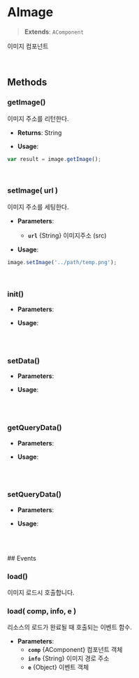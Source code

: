 # AImage
> **Extends**: `AComponent`

이미지 컴포넌트

<br/>

## Methods

### getImage()

이미지 주소를 리턴한다.

* **Returns**: String

* **Usage**: 
```js
var result = image.getImage();
```

<br/>

### setImage( url )

이미지 주소를 세팅한다.

* **Parameters**: 
	* **`url`** {String} 이미지주소 (src)

* **Usage**: 
```js
image.setImage('../path/temp.png');
```

<br/>

### init()



* **Parameters**: 

* **Usage**: 
```js

```

<br/>


### setData()



* **Parameters**: 

* **Usage**: 
```js

```

<br/>


### getQueryData()



* **Parameters**: 

* **Usage**: 
```js

```

<br/>


### setQueryData()



* **Parameters**: 

* **Usage**: 
```js

```

<br/>

<br/>
## Events


### load()

이미지 로드시 호출합니다.

### load( comp, info, e )

리소스의 로드가 완료될 때 호출되는 이벤트 함수.

* **Parameters**: 
	* **`comp`** {AComponent} 컴포넌트 객체
	* **`info`** {String} 이미지 경로 주소
	* **`e`** {Object} 이벤트 객체

<br/>

